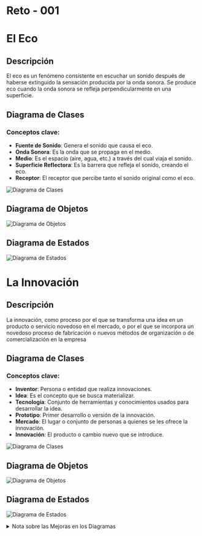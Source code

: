 # Reto - 001

# El Eco

## Descripción
El eco es un fenómeno consistente en escuchar un sonido después de haberse extinguido la sensación producida por la onda sonora. Se produce eco cuando la onda sonora se refleja perpendicularmente en una superficie.

## Diagrama de Clases
### Conceptos clave:
- **Fuente de Sonido**: Genera el sonido que causa el eco.
- **Onda Sonora**: Es la onda que se propaga en el medio.
- **Medio**: Es el espacio (aire, agua, etc.) a través del cual viaja el sonido.
- **Superficie Reflectora**: Es la barrera que refleja el sonido, creando el eco.
- **Receptor**: El receptor que percibe tanto el sonido original como el eco.

![Diagrama de Clases](../../../plantuml_out/entregas/alarcónElías/reto-001/Eco/Clases/Clases.svg)

## Diagrama de Objetos

![Diagrama de Objetos](../../../plantuml_out/entregas/alarcónElías/reto-001/Eco/Objetos/Objetos.svg)

## Diagrama de Estados

![Diagrama de Estados](../../../plantuml_out/entregas/alarcónElías/reto-001/Eco/Estados/Estados.svg)

# La Innovación

## Descripción
La innovación, como proceso por el que se transforma una idea en un producto o servicio novedoso en el mercado, o por el que se incorpora un novedoso proceso de fabricación o nuevos métodos de organización o de comercialización en la empresa

## Diagrama de Clases
### Conceptos clave:

- **Inventor**: Persona o entidad que realiza innovaciones.
- **Idea**: Es el concepto que se busca materializar.
- **Tecnología**: Conjunto de herramientas y conocimientos usados para desarrollar la idea.
- **Prototipo**: Primer desarrollo o versión de la innovación.
- **Mercado**: El lugar o conjunto de personas a quienes se les ofrece la innovación.
- **Innovación**: El producto o cambio nuevo que se introduce.

![Diagrama de Clases](../../../plantuml_out/entregas/alarcónElías/reto-001/Innovación/Clases/Clases.svg)

## Diagrama de Objetos

![Diagrama de Objetos](../../../plantuml_out/entregas/alarcónElías/reto-001/Innovación/Objetos/Objetos.svg)

## Diagrama de Estados

![Diagrama de Estados](../../../plantuml_out/entregas/alarcónElías/reto-001/Innovación/Estados/Estados.svg)

<details>
<summary>Nota sobre las Mejoras en los Diagramas</summary>

>## Tema: El Eco
>
>### Diagrama de Clases
>- **Organización**: Agrupé las clases en un paquete llamado `Eco`, lo que hace todo más claro.
>- **Relaciones**: Ahora se ven mejor las conexiones entre las clases y cómo representan el fenómeno del eco.
>- **Clarificación**: Mejoré la forma en que entendemos la interacción de cada clase en el proceso del eco.
>
>### Diagrama de Objetos
>- **Instancias**: Mostré ejemplos concretos de las clases involucradas en el eco.
>- **Interacciones**: Ahora es más fácil ver cómo los objetos se relacionan y cómo se generan y reflejan las ondas sonoras.
>
>### Diagrama de Estados
>- **Estructura**: Organicé el flujo del eco en estados, mostrando cómo se genera y refleja el sonido.
>- **Transiciones**: Aclaré cómo cambian los estados y cómo las ondas sonoras interactúan con el medio y las superficies.
>
>---
>
>## Tema: La Innovación
>
>### Diagrama de Clases
>- **Paquete**: Agrupé las clases en un paquete llamado `Innovacion` para que sea más claro.
>- **Relaciones**: Reorganicé las conexiones entre las clases para reflejar mejor el proceso desde la idea hasta la innovación.
>- **Sin Atributos**: Quité atributos y métodos para enfocarme en las relaciones entre clases.
>
>### Diagrama de Objetos
>- **Instancias**: Mostré ejemplos de cómo un inventor interactúa con ideas, tecnología, prototipos y el mercado.
>- **Relaciones**: Hice más claro cómo se conectan los objetos y el proceso de innovación.
>
>### Diagrama de Estados
>- **Estructura**: Organicé el proceso de innovación en estados, desde la idea hasta la evaluación y aceptación.
>- **Transiciones**: Detallé las transiciones entre estados para mostrar cómo se evalúa y lanza la innovación.
>
>---
>
>## Mejoras Futuras
>Este modelo del dominio de los temas de "El eco" y "La innovación" puede seguir mejorándose y ajustándose según el contexto en el que se quiera aplicar. Existen muchas variables y situaciones que pueden enriquecer el modelo, y siempre hay espacio para incorporar nuevos conceptos o detalles que lo hagan más robusto y relevante. Adaptar estos diagramas a diferentes escenarios podría llevar a una comprensión más profunda y a soluciones más efectivas.
</details>
